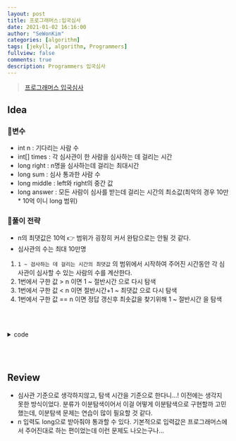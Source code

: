 ```yaml
---
layout: post
title: 프로그래머스:입국심사
date: 2021-01-02 16:16:00
author: "SeWonKim"
categories: [algorithm]
tags: [jekyll, algorithm, Programmers]
fullview: false
comments: true
description: Programmers 입국심사
---
```


> [프로그래머스 입국심사](https://programmers.co.kr/learn/courses/30/lessons/43238)

## Idea

### 🥚변수

- int n : 기다리는 사람 수
- int[] times : 각 심사관이 한 사람을 심사하는 데 걸리는 시간
- long right : n명을 심사하는데 걸리는 최대시간
- long sum : 심사 통과한 사람 수
- long middle : left와 right의 중간 값
- long answer : 모든 사람이 심사를 받는데 걸리는 시간의 최소값(최악의 경우 10만 * 10억 이니 long 범위)

### 🍳풀이 전략

- n의 최댓값은 10억 👉 범위가 굉장히 커서 완탐으로는 안될 것 같다.
- 심사관의 수는 최대 10만명

1. `1 ~ 검사하는 데 걸리는 시간의 최댓값` 의 범위에서 시작하여 주어진 시간동안 각 심사관이 심사할 수 있는 사람의 수를 계산한다.
2. 1번에서 구한 값 > n 이면 1 ~ 절반시간 으로 다시 탐색
3. 1번에서 구한 값 < n 이면 절반시간+1 ~ 최댓값 으로 다시 탐색
4. 1번에서 구한 값 == n 이면 정답 갱신후 최솟값을 찾기위해 1 ~ 절반시간 을 탐색

&nbsp;  
&nbsp;


<details>
<summary>code</summary>
<div markdown="1">

```java
import java.util.*;

class Solution {
    public long solution(long n, int[] times) {
        Arrays.sort(times);
        
        long left = 1;
        long right = times[times.length-1]*n;   // n명을 심사하는데 걸리는 최대시간
        long answer = right;
        
        while(left <= right) {
            long sum = 0;   // 심사를 통과한 사람 수
            long middle = (left + right)/2; // 중간 시간 탐색

            // middle 시간 안에 심사할 수 있는 사람 수 계산
            for(int i=0; i < times.length; i++){
                sum += middle/times[i];
            }
                
            // 이분탐색
            if(sum < n) {   // 시간 부족
                left = middle+1;
            }
            else {  // 시간이 딱 맞거나, 남을 때
                if(middle < answer)    answer = middle;
                right = middle-1;
            }
        }
        
        return answer;
    }
}
```

</div>
</details>

&nbsp;  
&nbsp;

## Review

- 심사관 기준으로 생각하지않고, 탐색 시간을 기준으로 한다니...! 이전에는 생각지 못한 방식이었다. 분류가 이분탐색이어서 이걸 어떻게 이분탐색으로 구현할까 고민했는데, 이분탐색 문제는 연습이 많이 필요할 것 같다.
- n 입력도 long으로 받아줘야 통과할 수 있다. 기본적으로 입력값은 프로그래머스에서 주어진대로 하는 편이었는데 이런 문제도 나오는구나...


&nbsp;  
&nbsp;
